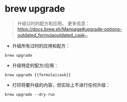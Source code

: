 # brew upgrade

> 升级过时的配方和应用。
> 更多信息：<https://docs.brew.sh/Manpage#upgrade-options-outdated_formulaoutdated_cask->。

- 升级所有过时的应用和配方：

`brew upgrade`

- 升级特定的配方/应用：

`brew upgrade {{formula|cask}}`

- 打印将要升级的内容，但实际上不进行任何升级：

`brew upgrade --dry-run`
